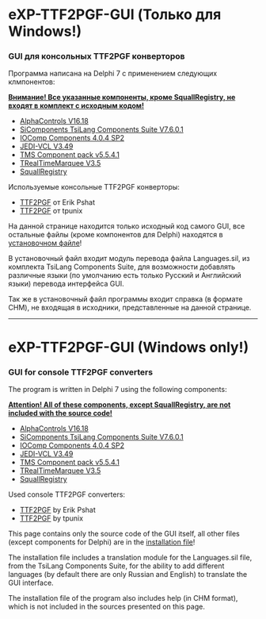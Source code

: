 # eXP-TTF2PGF-GUI (Только для Windows!)
### GUI для консольных TTF2PGF конверторов

Программа написана на Delphi 7 с применением следующих клмпонентов:

**<u>Внимание! Все указанные компоненты, кроме SquallRegistry, не входят в комплект с исходным кодом!</u>**

- [AlphaControls V16.18](http://www.alphaskins.com/)
- [SiComponents TsiLang Components Suite V7.6.0.1](http://www.tsilang.com/)
- [IOComp Components 4.0.4 SP2](https://www.iocomp.com/)
- [JEDI-VCL V3.49](https://www.delphi-jedi.org/)
- [TMS Component pack v5.5.4.1](http://www.tmssoftware.com)
- [TRealTimeMarquee V3.5](http://www.delphiarea.com/products/delphi-components/marquee/)
- [SquallRegistry](http://kladovka.net.ru/index.cgi?pid=list&rid=483)

Используемые консольные TTF2PGF конверторы:

- [TTF2PGF](https://www.pspx.ru/forum/showthread.php?t=86308) от Erik Pshat
- [TTF2PGF](https://github.com/tpunix/pgftool) от tpunix

На данной странице находится только исходный код самого GUI, все остальные файлы (кроме компонентов для Delphi) находятся в [установочном файле](https://mega.nz/file/4xdkxRRB#4A9eIPpN8b-dx0Sf7fM0p4HNzOzTjC4M2m_J3Y1n1n4)!

В установочный файл входит модуль перевода файла Languages.sil, из комплекта TsiLang Components Suite, для возможности добавлять различные языки (по умолчанию есть только Русский и Английский языки) перевода интерфейса GUI.

Так же в установочный файл программы входит справка (в формате CHM), не входящая в исходники, представленные на данной странице.

------

# eXP-TTF2PGF-GUI (Windows only!)

### GUI for console TTF2PGF converters

The program is written in Delphi 7 using the following components:

**<u>Attention! All of these components, except SquallRegistry, are not included with the source code!</u>**

- [AlphaControls V16.18](http://www.alphaskins.com/)
- [SiComponents TsiLang Components Suite V7.6.0.1](http://www.tsilang.com/)
- [IOComp Components 4.0.4 SP2](https://www.iocomp.com/)
- [JEDI-VCL V3.49](https://www.delphi-jedi.org/)
- [TMS Component pack v5.5.4.1](http://www.tmssoftware.com)
- [TRealTimeMarquee V3.5](http://www.delphiarea.com/products/delphi-components/marquee/)
- [SquallRegistry](http://kladovka.net.ru/index.cgi?pid=list&rid=483)

Used console TTF2PGF converters:

- [TTF2PGF](https://www.pspx.ru/forum/showthread.php?t=86308) by Erik Pshat
- [TTF2PGF](https://github.com/tpunix/pgftool) by tpunix

This page contains only the source code of the GUI itself, all other files (except components for Delphi) are in the [installation file](https://mega.nz/file/4xdkxRRB#4A9eIPpN8b-dx0Sf7fM0p4HNzOzTjC4M2m_J3Y1n1n4)!

The installation file includes a translation module for the Languages.sil file, from the TsiLang Components Suite, for the ability to add different languages (by default there are only Russian and English) to translate the GUI interface.

The installation file of the program also includes help (in CHM format), which is not included in the sources presented on this page.

